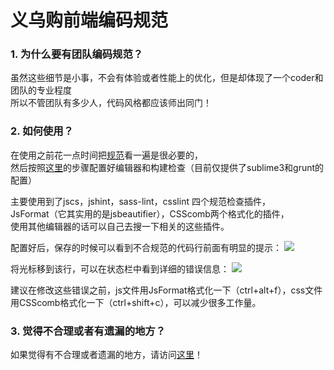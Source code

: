 # 义乌购前端编码规范 

### 1. 为什么要有团队编码规范？  
虽然这些细节是小事，不会有体验或者性能上的优化，但是却体现了一个coder和团队的专业程度   
所以不管团队有多少人，代码风格都应该师出同门！ 

### 2. 如何使用？ 
在使用之前花一点时间把[规范](http://www.zhujiangwei.com/FeCodeGuide/)看一遍是很必要的，  
然后按照[这里](http://www.zhujiangwei.com/FeCodeGuide/#check)的步骤配置好编辑器和构建检查（目前仅提供了sublime3和grunt的配置）

主要使用到了jscs，jshint，sass-lint，csslint 四个规范检查插件，  
JsFormat（它其实用的是jsbeautifier），CSScomb两个格式化的插件，  
使用其他编辑器的话可以自己去搜一下相关的这些插件。

配置好后，保存的时候可以看到不合规范的代码行前面有明显的提示：
![](http://www.zhujiangwei.com/FeCodeGuide/images/demo_1.png)

将光标移到该行，可以在状态栏中看到详细的错误信息：
![](http://www.zhujiangwei.com/FeCodeGuide/images/demo_2.png)

建议在修改这些错误之前，js文件用JsFormat格式化一下（ctrl+alt+f），css文件用CSScomb格式化一下（ctrl+shift+c），可以减少很多工作量。

### 3. 觉得不合理或者有遗漏的地方？
如果觉得有不合理或者遗漏的地方，请访问[这里](http://www.zhujiangwei.com/FeCodeGuide/issues/new)！

